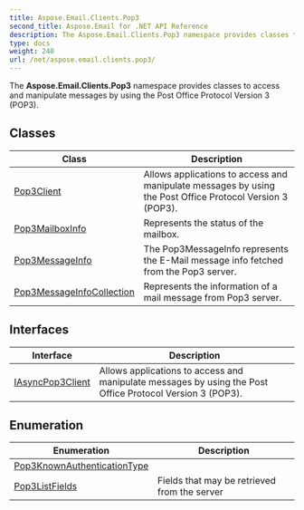 ```yaml
---
title: Aspose.Email.Clients.Pop3
second_title: Aspose.Email for .NET API Reference
description: The Aspose.Email.Clients.Pop3 namespace provides classes to access and manipulate messages by using the Post Office Protocol Version 3 POP3
type: docs
weight: 240
url: /net/aspose.email.clients.pop3/
---
```

The **Aspose.Email.Clients.Pop3** namespace provides classes to access and manipulate messages by using the Post Office Protocol Version 3 (POP3).

## Classes

| Class | Description |
| --- | --- |
| [Pop3Client](./pop3client/) | Allows applications to access and manipulate messages by using the Post Office Protocol Version 3 (POP3). |
| [Pop3MailboxInfo](./pop3mailboxinfo/) | Represents the status of the mailbox. |
| [Pop3MessageInfo](./pop3messageinfo/) | The Pop3MessageInfo represents the E-Mail message info fetched from the Pop3 server. |
| [Pop3MessageInfoCollection](./pop3messageinfocollection/) | Represents the information of a mail message from Pop3 server. |
## Interfaces

| Interface | Description |
| --- | --- |
| [IAsyncPop3Client](./iasyncpop3client/) | Allows applications to access and manipulate messages by using the Post Office Protocol Version 3 (POP3). |
## Enumeration

| Enumeration | Description |
| --- | --- |
| [Pop3KnownAuthenticationType](./pop3knownauthenticationtype/) |  |
| [Pop3ListFields](./pop3listfields/) | Fields that may be retrieved from the server |


